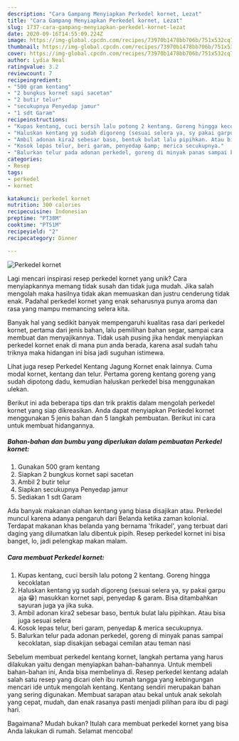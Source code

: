 ```yaml
---
description: "Cara Gampang Menyiapkan Perkedel kornet, Lezat"
title: "Cara Gampang Menyiapkan Perkedel kornet, Lezat"
slug: 1737-cara-gampang-menyiapkan-perkedel-kornet-lezat
date: 2020-09-16T14:55:09.224Z
image: https://img-global.cpcdn.com/recipes/73970b1478bb706b/751x532cq70/perkedel-kornet-foto-resep-utama.jpg
thumbnail: https://img-global.cpcdn.com/recipes/73970b1478bb706b/751x532cq70/perkedel-kornet-foto-resep-utama.jpg
cover: https://img-global.cpcdn.com/recipes/73970b1478bb706b/751x532cq70/perkedel-kornet-foto-resep-utama.jpg
author: Lydia Neal
ratingvalue: 3.2
reviewcount: 7
recipeingredient:
- "500 gram kentang"
- "2 bungkus kornet sapi sacetan"
- "2 butir telur"
- "secukupnya Penyedap jamur"
- "1 sdt Garam"
recipeinstructions:
- "Kupas kentang, cuci bersih lalu potong 2 kentang. Goreng hingga kecoklatan"
- "Haluskan kentang yg sudah digoreng (sesuai selera ya, sy pakai garpu aja 😁) masukkan kornet sapi, penyedap &amp; garam. Bisa ditambahkan sayuran juga ya jika suka."
- "Ambil adonan kira2 sebesar baso, bentuk bulat lalu pipihkan. Atau bisa juga sesuai selera"
- "Kosok lepas telur, beri garam, penyedap &amp; merica secukupnya."
- "Balurkan telur pada adonan perkedel, goreng di minyak panas sampai kecoklatan, siap disakijan sebagai cemilan atau teman nasi"
categories:
- Resep
tags:
- perkedel
- kornet

katakunci: perkedel kornet 
nutrition: 300 calories
recipecuisine: Indonesian
preptime: "PT38M"
cooktime: "PT51M"
recipeyield: "2"
recipecategory: Dinner

---
```



![Perkedel kornet](https://img-global.cpcdn.com/recipes/73970b1478bb706b/751x532cq70/perkedel-kornet-foto-resep-utama.jpg)

Lagi mencari inspirasi resep perkedel kornet yang unik? Cara menyiapkannya memang tidak susah dan tidak juga mudah. Jika salah mengolah maka hasilnya tidak akan memuaskan dan justru cenderung tidak enak. Padahal perkedel kornet yang enak seharusnya punya aroma dan rasa yang mampu memancing selera kita.

Banyak hal yang sedikit banyak mempengaruhi kualitas rasa dari perkedel kornet, pertama dari jenis bahan, lalu pemilihan bahan segar, sampai cara membuat dan menyajikannya. Tidak usah pusing jika hendak menyiapkan perkedel kornet enak di mana pun anda berada, karena asal sudah tahu triknya maka hidangan ini bisa jadi suguhan istimewa.

Lihat juga resep Perkedel Kentang Jagung Kornet enak lainnya. Cuma modal kornet, kentang dan telur. Pertama goreng kentang goreng yang sudah dipotong dadu, kemudian haluskan perkedel bisa menggunakan ulekan.


Berikut ini ada beberapa tips dan trik praktis dalam mengolah perkedel kornet yang siap dikreasikan. Anda dapat menyiapkan Perkedel kornet menggunakan 5 jenis bahan dan 5 langkah pembuatan. Berikut ini cara untuk membuat hidangannya.

<!--inarticleads1-->

##### Bahan-bahan dan bumbu yang diperlukan dalam pembuatan Perkedel kornet:

1. Gunakan 500 gram kentang
1. Siapkan 2 bungkus kornet sapi sacetan
1. Ambil 2 butir telur
1. Siapkan secukupnya Penyedap jamur
1. Sediakan 1 sdt Garam


Ada banyak makanan olahan kentang yang biasa disajikan atau. Perkedel muncul karena adanya pengaruh dari Belanda ketika zaman kolonial. Terdapat makanan khas belanda yang bernama &#39;frikadel&#39;, yang terbuat dari daging yang dilumatkan lalu dibentuk pipih. Resep perkedel kornet ini bisa banget, lo, jadi pelengkap makan malam. 

<!--inarticleads2-->

##### Cara membuat Perkedel kornet:

1. Kupas kentang, cuci bersih lalu potong 2 kentang. Goreng hingga kecoklatan
1. Haluskan kentang yg sudah digoreng (sesuai selera ya, sy pakai garpu aja 😁) masukkan kornet sapi, penyedap &amp; garam. Bisa ditambahkan sayuran juga ya jika suka.
1. Ambil adonan kira2 sebesar baso, bentuk bulat lalu pipihkan. Atau bisa juga sesuai selera
1. Kosok lepas telur, beri garam, penyedap &amp; merica secukupnya.
1. Balurkan telur pada adonan perkedel, goreng di minyak panas sampai kecoklatan, siap disakijan sebagai cemilan atau teman nasi


Sebelum membuat perkedel kentang kornet, langkah pertama yang harus dilakukan yaitu dengan menyiapkan bahan-bahannya. Untuk membeli bahan-bahan ini, Anda bisa membelinya di. Resep perkedel kentang adalah salah satu resep yang dicari oleh ibu rumah tangga yang kebingungan mencari ide untuk mengolah kentang. Kentang sendiri merupakan bahan yang sering digunakan. Membuat sarapan atau bekal untuk anak sekolah yang cepat, mudah, dan enak rasanya pasti menjadi pilihan para ibu di pagi hari. 

Bagaimana? Mudah bukan? Itulah cara membuat perkedel kornet yang bisa Anda lakukan di rumah. Selamat mencoba!
